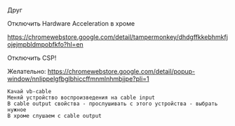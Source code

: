 Друг

Отключить Hardware Acceleration в хроме

https://chromewebstore.google.com/detail/tampermonkey/dhdgffkkebhmkfjojejmpbldmpobfkfo?hl=en

Отключить CSP!

Желательно:
https://chromewebstore.google.com/detail/popup-window/nnlippelgfbglbhiccffmnmlnhmbjjpe?pli=1

```
Качай vb-cable
Меняй устройство воспроизведения на cable input
В cable output свойства - прослушивать с этого устройства - выбрать нужное
В хроме слушаем с cable output
```
